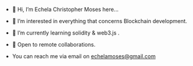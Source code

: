 - 👋 Hi, I’m Echela Christopher Moses here...

- 👀 I’m interested in everything that concerns Blockchain development.
- 🌱 I’m currently learning solidity & web3.js .
- 💞️ Open to remote collaborations.
- You can reach me via email on echelamoses@gmail.com


<!---
Mosesp4/Mosesp4 is a ✨ special ✨ repository because its `README.md` (this file) appears on your GitHub profile.
You can click the Preview link to take a look at your changes.
--->
